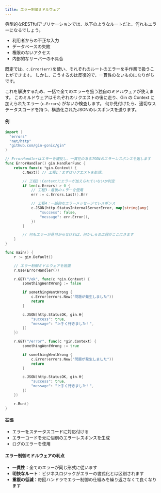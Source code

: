 ```yaml
---
title: エラー制御ミドルウェア
---
```


典型的なRESTfulアプリケーションでは、以下のようなルートだと、何れもエラーになるでしょう。

- 利用者からの不正な入力
- データベースの失敗
- 権限のないアクセス
- 内部的なサーバーの不具合

既定では、`c.Error(err)`を使い、それぞれのルートのエラーを手作業で扱うことができます。
しかし、こうするのは反復的で、一貫性のないものになりがちです。

これを解決するため、一括で全てのエラーを扱う独自のミドルウェアが使えます。
このミルドウェアはそれぞれのリクエストの後に走り、Gin の Context に加えられたエラー (`c.Errors`) がないか検査します。
何か見付けたら、適切なステータスコードを持つ、構造化されたJSONのレスポンスを送ります。

#### 例

```go
import (
  "errors"
  "net/http"
  "github.com/gin-gonic/gin"
)

// ErrorHandlerはエラーを捕捉し、一貫性のあるJSONのエラーレスポンスを返します
func ErrorHandler() gin.HandlerFunc {
    return func(c *gin.Context) {
        c.Next() // 工程1：まずはリクエストを処理。

        // 工程2：Contextにエラーが加えられていないか判定
        if len(c.Errors) > 0 {
            // 工程3：最後のエラーを使用
            err := c.Errors.Last().Err

            // 工程4：一般的なエラーメッセージでレスポンス
            c.JSON(http.StatusInternalServerError, map[string]any{
                "success": false,
                "message": err.Error(),
            })
        }

        // 何もエラーが見付からなければ、何かしらの工程がここにきます
    }
}

func main() {
    r := gin.Default()

    // エラー制御ミドルウェアを設置
    r.Use(ErrorHandler())

    r.GET("/ok", func(c *gin.Context) {
        somethingWentWrong := false

        if somethingWentWrong {
            c.Error(errors.New("問題が発生しました"))
            return
        }

        c.JSON(http.StatusOK, gin.H{
            "success": true,
            "message": "上手く行きました！",
        })
    })

    r.GET("/error", func(c *gin.Context) {
        somethingWentWrong := true

        if somethingWentWrong {
            c.Error(errors.New("問題が発生しました"))
            return
        }

        c.JSON(http.StatusOK, gin.H{
            "success": true,
            "message": "上手く行きました！",
        })
    })

    r.Run()
}

```

#### 拡張

- エラーをステータスコードに対応付ける
- エラーコードを元に個別のエラーレスポンスを生成
- ログのエラーを使用

#### エラー制御ミドルウェアの利点

- **一貫性**：全てのエラーが同じ形式に従います
- **明快なルート**：ビジネスロジックがエラーの書式化とは区別されます
- **重複の低減**：毎回ハンドラでエラー制御の仕組みを繰り返さなくて良くなります
